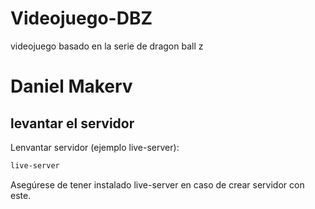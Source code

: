 # Videojuego-DBZ
videojuego basado en la serie de dragon ball z

# Daniel Makerv

## levantar el servidor
Lenvantar servidor (ejemplo live-server):

```bash
live-server
```


Asegúrese de tener instalado live-server en caso de crear servidor con este.
